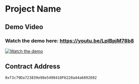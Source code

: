 # Project Name

## Demo Video

### Watch the demo here: https://youtu.be/LpIBpjM78b8  

[![Watch the demo](https://img.youtube.com/vi/LpIBpjM78b8/0.jpg)](https://www.youtube.com/watch?v=LpIBpjM78b8)

## Contract Address
`0xf3c79Da723839e98e5490410F6220a44a6892E02`
